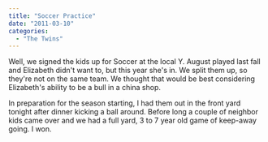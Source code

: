 ```yaml
---
title: "Soccer Practice"
date: "2011-03-10"
categories: 
  - "The Twins"
---
```


Well, we signed the kids up for Soccer at the local Y. August played last fall and Elizabeth didn't want to, but this year she's in. We split them up, so they're not on the same team. We thought that would be best considering Elizabeth's ability to be a bull in a china shop.

In preparation for the season starting, I had them out in the front yard tonight after dinner kicking a ball around. Before long a couple of neighbor kids came over and we had a full yard, 3 to 7 year old game of keep-away going. I won.
